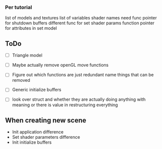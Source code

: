 ### Per tutorial
list of models and textures
list of variables
shader names
need func pointer for shutdown buffers
different func for set shader params
function pointer for attributes in set model


## ToDo
- [ ] Triangle model
- [ ] Maybe actually remove openGL move functions
- [ ] Figure out which functions are just redundant name things that can be removed

- [ ] Generic initialize buffers
- [ ] look over struct and whether they are actually doing anything with meaning or there is value in restructuring everything

## When creating new scene
* Init application difference
* Set shader parameters difference
* Init initialize buffers
